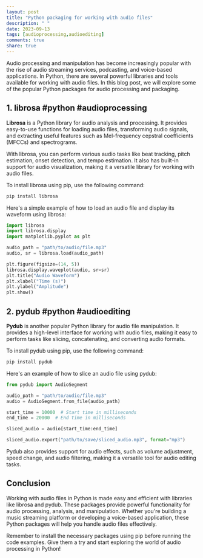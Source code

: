 ```yaml
---
layout: post
title: "Python packaging for working with audio files"
description: " "
date: 2023-09-13
tags: [audioprocessing,audioediting]
comments: true
share: true
---
```


Audio processing and manipulation has become increasingly popular with the rise of audio streaming services, podcasting, and voice-based applications. In Python, there are several powerful libraries and tools available for working with audio files. In this blog post, we will explore some of the popular Python packages for audio processing and packaging.

## 1. librosa #python #audioprocessing

**Librosa** is a Python library for audio analysis and processing. It provides easy-to-use functions for loading audio files, transforming audio signals, and extracting useful features such as Mel-frequency cepstral coefficients (MFCCs) and spectrograms. 

With librosa, you can perform various audio tasks like beat tracking, pitch estimation, onset detection, and tempo estimation. It also has built-in support for audio visualization, making it a versatile library for working with audio files.

To install librosa using pip, use the following command:

```python
pip install librosa
```

Here's a simple example of how to load an audio file and display its waveform using librosa:

```python
import librosa
import librosa.display
import matplotlib.pyplot as plt

audio_path = "path/to/audio/file.mp3"
audio, sr = librosa.load(audio_path)

plt.figure(figsize=(14, 5))
librosa.display.waveplot(audio, sr=sr)
plt.title("Audio Waveform")
plt.xlabel("Time (s)")
plt.ylabel("Amplitude")
plt.show()
```

## 2. pydub #python #audioediting

**Pydub** is another popular Python library for audio file manipulation. It provides a high-level interface for working with audio files, making it easy to perform tasks like slicing, concatenating, and converting audio formats.

To install pydub using pip, use the following command:

```python
pip install pydub
```

Here's an example of how to slice an audio file using pydub:

```python
from pydub import AudioSegment

audio_path = "path/to/audio/file.mp3"
audio = AudioSegment.from_file(audio_path)

start_time = 10000  # Start time in milliseconds
end_time = 20000  # End time in milliseconds

sliced_audio = audio[start_time:end_time]

sliced_audio.export("path/to/save/sliced_audio.mp3", format="mp3")
```

Pydub also provides support for audio effects, such as volume adjustment, speed change, and audio filtering, making it a versatile tool for audio editing tasks.

## Conclusion

Working with audio files in Python is made easy and efficient with libraries like librosa and pydub. These packages provide powerful functionality for audio processing, analysis, and manipulation. Whether you're building a music streaming platform or developing a voice-based application, these Python packages will help you handle audio files effectively.

Remember to install the necessary packages using pip before running the code examples. Give them a try and start exploring the world of audio processing in Python!